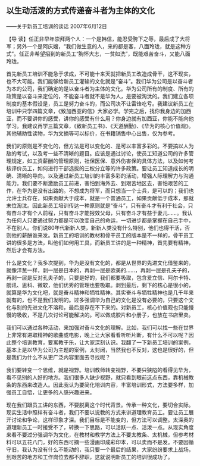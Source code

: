 ## 以生动活泼的方式传递奋斗者为主体的文化

——关于新员工培训的谈话
2007年6月12日



【导  读】任正非早年崇拜两个人：一个是韩信，能忍受胯下之辱，最后成了大将军；另外一个是阿庆嫂，“我们做生意的人，来的都是客，八面玲珑，就是这种方式”。任正非希望招到的新员工“胸怀大志，一贫如洗”，既能艰苦奋斗，又能八面玲珑。



首先新员工培训不能急于求成，不可能十来天就把新员工改造成骨干，这不现实，也不大可能。我们能够给新员工灌输的文化就是“奋斗”。我们华为公司是以奋斗者为本的公司，我们确定的是以奋斗者为主体的文化。华为公司所有的制度、所有的政策是以奋斗来定位的，不能奋斗者就不是华为人，是要被淘汰的。我们建立各项制度的基本假设是，员工是努力奋斗的，而公司决不让雷锋吃亏。我建议新员工在培训中只学四篇文章，《致加西亚的信》大家必学。学完之后，找你我身边的加西亚，而不要讲你的感受，讲你的感受有什么用？你身边就有加西亚，你能不能向他学习。我建议再学三篇文章，《致新员工书》、《天道酬勤》、《华为的核心价值观》。其他辅助性读物，华为文摘等可以标价，在书籍销售中心出售，仅为参考。

我们的原则是不变化的，但方法是可以变化的、是可以丰富多彩的。不要搞以人为敌的考试，以及考一些不清晰的题目。应该是通过讨论，使员工知道公司的许多管理规定，如工资薪酬的管理原则，社保医保、意外伤害保的具体方法，以及如何考核评价员工，如何进行干部选拔的三权分立等的许多政策。要让员工知道成长的明确、清晰的导向。以及通过新员工培训的丰富多彩的活动，增强人际理解力与沟通能力。我们要不断激励员工前进，害怕到海外去、到艰苦地区去，害怕艰苦的工作，在华为是没有出路的。不想成为将军，而只想当一个士兵，是可以的；我们也允许士兵存在，如果贡献大于成本，就是一个普通员工，如果贡献低于成本，那就末位淘汰。因此新员工培训传达一种原则就是“奋斗”，只有奋斗才有利于社会，只有奋斗才有个人前程，只有奋斗才能报效父母，只有奋斗才有益于妻儿……。我认为任何人只要通过努力都是可以改变自己的命运，一切进步都是掌握在自己手中，不在别人。你们说80年代新新人类，新新人类没有什么特别，他们也得干活，否则他的薪酬谁来发。新员工的培训的教材和骨干员工的版本是不一样的，骨干员工讲的很多是方法，叫他们如何用工具，而新员工讲的是一种精神，首先要有精神，然后才会有方法。

什么是文化？我多次提到，华为是没有文化的，都是从世界的先进文化借鉴来的，就像洋葱一样，剥一层是日本的，再剥一层是欧美的……，再剥一层是孔夫子的，再剥一层是反对孔夫子的，只要是好的，我们都要吸取，包含爱立信、阿尔卡特、朗讯、思科、微软，他们优秀的管理也要吸取。剥到最后，剩下的核心是很小的，就算是华为文化吧，就是奋斗精神和牺牲精神。其实奋斗与牺牲精神也是几千年来就有的，也不是我们发明的。过多强调华为自己的文化是没有必要的，只要这个文化与别的先进文化不溶和，最后是存在不下来的。对新员工，核心价值观也只能慢慢的吸收，不是几次讨论可能解决的。可以做成胶片和小册子，也放在书店里卖。

我们可以通过各种活动，来加强对奋斗文化的理解。比如，我们可以找一些在世界上非常有进取精神的歌曲或电影，晚上让大家看看听听片断，有什么不可以呢？因此整个培训教育，要寓教于乐，让大家深刻认识。我翻了一下新员工培训的案例，基本上是以华为公司为主题的案例，太封闭，当然我也不反对，这也是很好的，但是我们为什么不从更广泛内容里面去寻找呢？

我们要转变一个思维，就是视野。培训教师转变视野，不要只狭隘的看得见华为，看不见别的人好的地方。我们很多人缺少视野，就只看到眼前这点东西，靠机械教条的东西来改造人。因此我认为要简化培训内容，丰富培训形式，方法要多样，加强员工自悟，让更多的人感兴趣进来。

现在我们跟员工讲的东西，不要脱离这个时代背景。传承一种文化，要切合实际。现实生活中照样有奋斗者，我们不要以说教的方式来讲道理教育员工。要让员工展开讨论和争论，这样印象才深。我们目标是不能变的，但方法可以调整。太深奥的道理新员工一时接受不了，转换一下思路，可以活跃一点、活泼一点。从现实角度来看不要过分强调华为文化，在教材和教学方法上不要太教条、太机械，但参考材料可以五花八门，好的东西可摘一些漫画印成彩印本，可以卖而不是发。不要因循守旧，我认为没有什么不能动的，我只要一个最后的结果，大家纷纷要求上战场，到艰苦的地方和工作岗位去都不辞职，这就说明新员工的培训很成功了。
